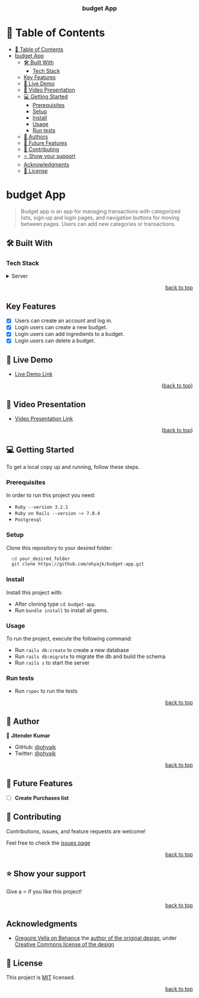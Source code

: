 <a name="readme-top"></a>

<div align="center">
  <h3><b>budget App</b></h3>
</div>

<!-- TABLE OF CONTENTS -->

# 📗 Table of Contents

- [📗 Table of Contents](#-table-of-contents)
- [budget App ](#budget-app-)
  - [🛠 Built With ](#-built-with-)
    - [Tech Stack ](#tech-stack-)
  - [Key Features ](#key-features-)
  - [🚀 Live Demo](#live-demo)
  - [🚀 Video Presentation](#presentation)
  - [💻 Getting Started ](#-getting-started-)
    - [Prerequisites](#prerequisites)
    - [Setup](#setup)
    - [Install](#install)
    - [Usage](#usage)
    - [Run tests](#run-tests)
  - [👥 Authors ](#-authors-)
  - [🔭 Future Features ](#-future-features-)
  - [🤝 Contributing ](#-contributing-)
  - [⭐️ Show your support ](#️-show-your-support-)
  - [Acknowledgments](#acknowledgments)
  - [📝 License ](#-license-)

<!-- PROJECT DESCRIPTION -->

# budget App <a name="about-project"></a>

> Budget app is an app for managing transactions with categorized lists, sign-up and login pages, and navigation buttons for moving between pages. Users can add new categories or transactions.

## 🛠 Built With <a name="built-with"></a>

### Tech Stack <a name="tech-stack"></a>

<details>
  <summary>Server</summary>
  <ul>
    <li><a href="https://rubyonrails.org/">Ruby On Rails</a></li>
  </ul>
</details>

<p align="right"><a href="#readme-top">back to top</a></p>

<!-- Key Features -->

## Key Features <a name="key-features"></a>

- [x] Users can create an account and log in.
- [x] Login users can create a new budget.
- [x] Login users can add ingredients to a budget.
- [x] Login users can delete a budget.

## 🚀 Live Demo <a name="live-demo"></a>

- [Live Demo Link](https://budgetappservice.onrender.com/)

<p align="right">(<a href="#readme-top">back to top</a>)</p>

## 🚀 Video Presentation <a name="presentation"></a>

- [Video Presentation Link](https://www.loom.com/share/58eeeaffdeb145fb84980d0b41b8a20f)

<p align="right">(<a href="#readme-top">back to top</a>)</p>
<!-- GETTING STARTED -->

## 💻 Getting Started <a name="getting-started"></a>

To get a local copy up and running, follow these steps.

### Prerequisites

In order to run this project you need:

- `Ruby --version 3.2.1`
- `Ruby on Rails --version ~> 7.0.4`
- `Postgresql`

### Setup

Clone this repository to your desired folder:

```sh
  cd your_desired_folder
  git clone https://github.com/ohyajk/budget-app.git
```

### Install

Install this project with:

- After cloning type `cd budget-app`.
- Run `bundle install` to install all gems.

### Usage

To run the project, execute the following command:

- Run `rails db:create` to create a new database
- Run `rails db:migrate` to migrate the db and build the schema
- Run `rails s` to start the server

### Run tests

- Run `rspec` to run the tests

<p align="right"><a href="#readme-top">back to top</a></p>

<!-- AUTHORS -->

## 👥 Author <a name="authors"></a>

👤 **Jitender Kumar**

- GitHub: [@ohyajk](https://github.com/ohyajk)
- Twitter: [@ohyajk](https://twitter.com/@ohyajk)

<p align="right"><a href="#readme-top">back to top</a></p>

<!-- FUTURE FEATURES -->

## 🔭 Future Features <a name="future-features"></a>

- [ ] **Create Purchases list**

<!-- CONTRIBUTING -->

## 🤝 Contributing <a name="contributing"></a>

Contributions, issues, and feature requests are welcome!

Feel free to check the [issues page](https://github.com/ohyajk/budget-App/issues)

<p align="right"><a href="#readme-top">back to top</a></p>

<!-- SUPPORT -->

## ⭐️ Show your support <a name="support"></a>

Give a ⭐️ if you like this project!

<p align="right"><a href="#readme-top">back to top</a></p>

## Acknowledgments

- [Gregoire Vella on Behance](https://www.behance.net/gregoirevella) the [author of the original design](https://www.behance.net/gallery/19759151/Snapscan-iOs-design-and-branding?tracking_source=), under [Creative Commons license of the design](https://creativecommons.org/licenses/by-nc/4.0/)

<!-- LICENSE -->

## 📝 License <a name="license"></a>

This project is [MIT](https://github.com/ohyajk/budget-app/blob/Dev/LICENSE) licensed.

<p align="right"><a href="#readme-top">back to top</a></p>
